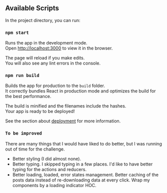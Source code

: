 ## Available Scripts

In the project directory, you can run:

### `npm start`

Runs the app in the development mode.<br>
Open [http://localhost:3000](http://localhost:3000) to view it in the browser.

The page will reload if you make edits.<br>
You will also see any lint errors in the console.

### `npm run build`

Builds the app for production to the `build` folder.<br>
It correctly bundles React in production mode and optimizes the build for the best performance.

The build is minified and the filenames include the hashes.<br>
Your app is ready to be deployed!

See the section about [deployment](https://facebook.github.io/create-react-app/docs/deployment) for more information.

### `To be improved`

There are many things that I would have liked to do better, but I was running out of time for the challenge.

- Better styling (I did almost none).
- Better typing. I skipped typing in a few places. I'd like to have better typing for the actions and reducers.
- Better loading, loaded, error states management. Better caching of the posts data instead of re-downloading data at every click. Wrap my components by a loading indicator HOC.
